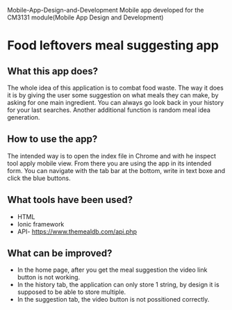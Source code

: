 Mobile-App-Design-and-Development
Mobile app developed for the CM3131 module(Mobile App Design and Development) 

# Food leftovers meal suggesting app

## What this app does?
The whole idea of this application is to combat food waste. The way it does it is by giving the user some suggestion on what meals they can make, by asking for one main ingredient. You can always go look back in your history for your last searches. Another additional function is random meal idea generation. 

## How to use the app?
The intended way is to open the index file in Chrome and with he inspect tool apply mobile view. From there you are using the app in its intended form. You can navigate with the tab bar at the bottom, write in text boxe and click the blue buttons.

## What tools have been used?
* HTML
* Ionic framework
* API- https://www.themealdb.com/api.php

## What can be improved?
* In the home page, after you get the meal suggestion the video link button is not working.
* In the history tab, the application can only store 1 string, by design it is supposed to be able to store multiple.
* In the suggestion tab, the video button is not possitioned correctly.
